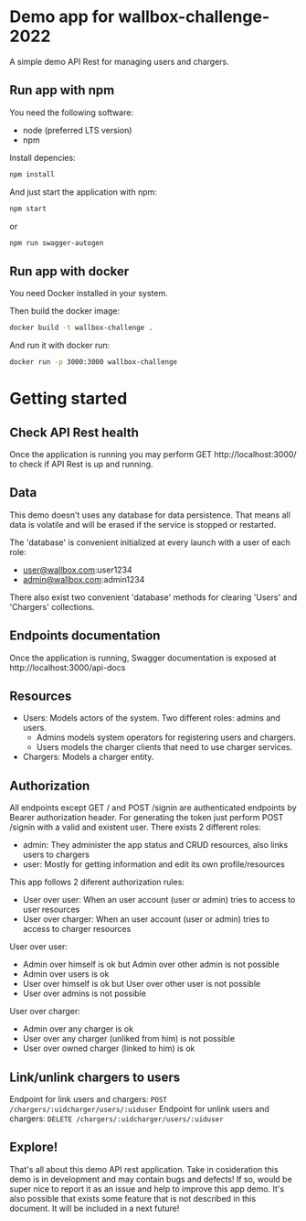 # Demo app for wallbox-challenge-2022

A simple demo API Rest for managing users and chargers.

## Run app with npm
You need the following software:
 - node (preferred LTS version)
 - npm

Install depencies:
```bash
npm install
```
And just start the application with npm:
```bash
npm start
```
or
```bash
npm run swagger-autogen
```

## Run app with docker

You need Docker installed in your system.

Then build the docker image:

```bash
docker build -t wallbox-challenge .
```

And run it with docker run:

```bash
docker run -p 3000:3000 wallbox-challenge
```

# Getting started

## Check API Rest health

Once the application is running you may perform GET http://localhost:3000/ to check if API Rest is up and running.

## Data

This demo doesn't uses any database for data persistence. That means all data is volatile and will be erased if the service is stopped or restarted.

The 'database' is convenient initialized at every launch with a user of each role:
 * user@wallbox.com:user1234
 * admin@wallbox.com:admin1234

There also exist two convenient 'database' methods for clearing 'Users' and 'Chargers' collections.

## Endpoints documentation

Once the application is running, Swagger documentation is exposed at http://localhost:3000/api-docs

## Resources
* Users: Models actors of the system. Two different roles: admins and users. 
  * Admins models system operators for registering users and chargers.
  * Users models the charger clients that need to use charger services.
* Chargers: Models a charger entity.

## Authorization

All endpoints except GET / and POST /signin are authenticated endpoints by Bearer authorization header. For generating the token just perform POST /signin with a valid and existent user.
There exists 2 different roles: 
* admin: They administer the app status and CRUD resources, also links users to chargers
* user: Mostly for getting information and edit its own profile/resources

This app follows 2 diferent authorization rules:
* User over user: When an user account (user or admin) tries to access to user resources
* User over charger: When an user account (user or admin) tries to access to charger resources

User over user:
- Admin over himself is ok but Admin over other admin is not possible
- Admin over users is ok
- User over himself is ok but User over other user is not possible
- User over admins is not possible

User over charger:
- Admin over any charger is ok
- User over any charger (unliked from him) is not possible
- User over owned charger (linked to him) is ok

## Link/unlink chargers to users
Endpoint for link users and chargers:
```POST /chargers/:uidcharger/users/:uiduser```
Endpoint for unlink users and chargers:
```DELETE /chargers/:uidcharger/users/:uiduser```

## Explore!
That's all about this demo API rest application.
Take in cosideration this demo is in development and may contain bugs and defects! If so, would be super nice to report it as an issue and help to improve this app demo.
It's also possible that exists some feature that is not described in this document. It will be included in a next future!
